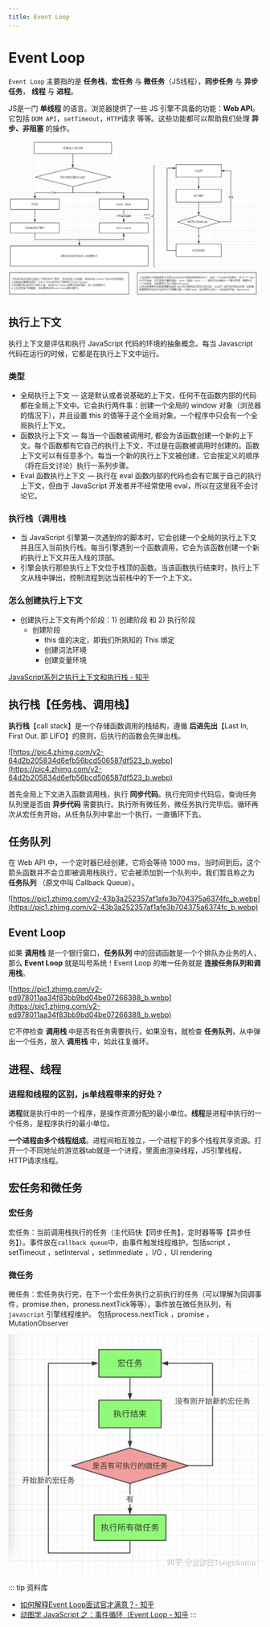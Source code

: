 ```yaml
---
title: Event Loop
---
```


# Event Loop
`Event Loop` 主要指的是 **任务栈**，**宏任务** 与 **微任务**（JS线程），**同步任务** 与 **异步任务**， **线程** 与 **进程**。

JS是一门 **单线程** 的语言。浏览器提供了一些 JS 引擎不具备的功能：**Web API**。它包括 `DOM API`，`setTimeout`，`HTTP`请求 等等。这些功能都可以帮助我们处理 **异步、非阻塞** 的操作。

![Event Loop](./images/eventloop2.png)

## 执行上下文
执行上下文是评估和执行 JavaScript 代码的环境的抽象概念。每当 Javascript 代码在运行的时候，它都是在执行上下文中运行。

### 类型
- 全局执行上下文 — 这是默认或者说基础的上下文，任何不在函数内部的代码都在全局上下文中。它会执行两件事：创建一个全局的 window 对象（浏览器的情况下），并且设置 this 的值等于这个全局对象。一个程序中只会有一个全局执行上下文。
- 函数执行上下文 — 每当一个函数被调用时, 都会为该函数创建一个新的上下文。每个函数都有它自己的执行上下文，不过是在函数被调用时创建的。函数上下文可以有任意多个。每当一个新的执行上下文被创建，它会按定义的顺序（将在后文讨论）执行一系列步骤。
- Eval 函数执行上下文 — 执行在 eval 函数内部的代码也会有它属于自己的执行上下文，但由于 JavaScript 开发者并不经常使用 eval，所以在这里我不会讨论它。

### 执行栈（调用栈
- 当 JavaScript 引擎第一次遇到你的脚本时，它会创建一个全局的执行上下文并且压入当前执行栈。每当引擎遇到一个函数调用，它会为该函数创建一个新的执行上下文并压入栈的顶部。
- 引擎会执行那些执行上下文位于栈顶的函数。当该函数执行结束时，执行上下文从栈中弹出，控制流程到达当前栈中的下一个上下文。

### 怎么创建执行上下文
- 创建执行上下文有两个阶段：1) 创建阶段 和 2) 执行阶段  
  - 创建阶段
    - this 值的决定，即我们所熟知的 This 绑定
    - 创建词法环境
    - 创建变量环境

[JavaScript系列之执行上下文和执行栈 - 知乎](https://zhuanlan.zhihu.com/p/68799915)

## 执行栈【任务栈、调用栈】
**执行栈**【call stack】是一个存储函数调用的栈结构，遵循 **后进先出**【Last In, First Out. 即 LIFO】的原则，后执行的函数会先弹出栈。

![https://pic4.zhimg.com/v2-64d2b205834d6efb56bcd506587df523_b.webp](https://pic4.zhimg.com/v2-64d2b205834d6efb56bcd506587df523_b.webp)

首先全局上下文进入函数调用栈，执行 **同步代码**。执行完同步代码后，查询任务队列里是否由 **异步代码** 需要执行。执行所有微任务，微任务执行完毕后。循环再次从宏任务开始，从任务队列中拿出一个执行，一直循环下去。

## 任务队列
在 Web API 中，一个定时器已经创建，它将会等待 1000 ms，当时间到后，这个箭头函数并不会立即被调用栈执行，它会被添加到一个队列中，我们暂且称之为 **任务队列** （原文中叫 Callback Queue）。

![https://pic1.zhimg.com/v2-43b3a252357af1afe3b704375a6374fc_b.webp](https://pic1.zhimg.com/v2-43b3a252357af1afe3b704375a6374fc_b.webp)

## Event Loop
如果 **调用栈** 是一个银行窗口，**任务队列** 中的回调函数是一个个排队办业务的人，那么 **Event Loop** 就是叫号系统！Event Loop 的唯一任务就是 **连接任务队列和调用栈**。

![https://pic1.zhimg.com/v2-ed978011aa34f83bb9bd04be07266388_b.webp](https://pic1.zhimg.com/v2-ed978011aa34f83bb9bd04be07266388_b.webp)

它不停检查 **调用栈** 中是否有任务需要执行，如果没有，就检查 **任务队列**，从中弹出一个任务，放入 **调用栈** 中，如此往复循环。

## 进程、线程
### 进程和线程的区别，js单线程带来的好处？
**进程**就是执行中的一个程序，是操作资源分配的最小单位。**线程**是进程中执行的一个任务，是程序执行的最小单位。

**一个进程由多个线程组成**。进程间相互独立，一个进程下的多个线程共享资源。打开一个不同地址的游览器tab就是一个进程，里面由渲染线程，JS引擎线程，HTTP请求线程。

## 宏任务和微任务

### 宏任务
宏任务：当前调用栈执行的任务（主代码快【同步任务】，定时器等等【异步任务】）。事件放在`callback queue`中，由事件触发线程维护。包括script ， setTimeout ，setInterval ，setImmediate ，I/O ，UI rendering

### 微任务
微任务：宏任务执行完，在下一个宏任务执行之前执行的任务（可以理解为回调事件，promise.then，proness.nextTick等等）。事件放在微任务队列，有 `javascript` 引擎线程维护。
包括process.nextTick ，promise ，MutationObserver

![宏任务和微任务](./images/task.jpg)

::: tip 资料库 
* [如何解释Event Loop面试官才满意？- 知乎](https://zhuanlan.zhihu.com/p/72507900)
* [动图学 JavaScript 之：事件循环（Event Loop - 知乎](https://zhuanlan.zhihu.com/p/101165696)
:::